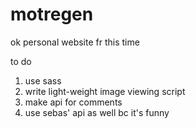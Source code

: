 # motregen

ok personal website fr this time

to do
1. use sass
2. write light-weight image viewing script
3. make api for comments
4. use sebas' api as well bc it's funny